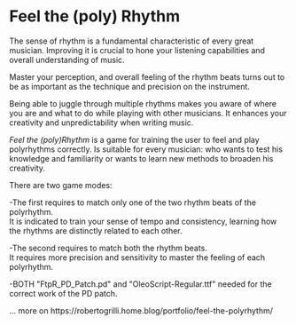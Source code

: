 # Feel the (poly) Rhythm

<!-- wp:paragraph -->
<p>The sense of rhythm is a fundamental characteristic of every great musician. Improving it is crucial to hone your listening capabilities and overall understanding of music.&nbsp;</p>
<!-- /wp:paragraph -->

<!-- wp:paragraph -->
<p>Master your perception, and overall feeling of the rhythm beats turns out to be as important as the technique and precision on the instrument.</p>
<!-- /wp:paragraph -->

<!-- wp:paragraph -->
<p>Being able to juggle through multiple rhythms makes you aware of where you are and what to do while playing with other musicians. It enhances your creativity and unpredictability when writing music.</p>
<!-- /wp:paragraph -->

<!-- wp:paragraph -->
<p><em>Feel the (poly)Rhythm</em>&nbsp;is a game for training the user to feel and play polyrhythms correctly. Is suitable for every musician: who wants to test his knowledge and familiarity or wants to learn new methods to broaden his creativity.</p>
<!-- /wp:paragraph -->

<!-- wp:paragraph -->
<p>There are two game modes:</p>
<!-- /wp:paragraph -->

<!-- wp:paragraph -->
<p>-The first requires to match only one of the two rhythm beats of the polyrhythm.<br>It is indicated to train your sense of tempo and consistency, learning how the rhythms are distinctly related to each other.</p>
<!-- /wp:paragraph -->

<!-- wp:paragraph -->
<p>-The second requires to match both the rhythm beats.<br>It requires more precision and sensitivity to master the feeling of each polyrhythm.</p>
<!-- /wp:paragraph -->

<!-- /wp:paragraph -->
-BOTH "FtpR_PD_Patch.pd" and "OleoScript-Regular.ttf" needed for the correct work of the PD patch.
<!-- wp:paragraph -->

<!-- /wp:paragraph -->
<p>... more on https://robertogrilli.home.blog/portfolio/feel-the-polyrhythm/</p>
<!-- wp:paragraph -->
